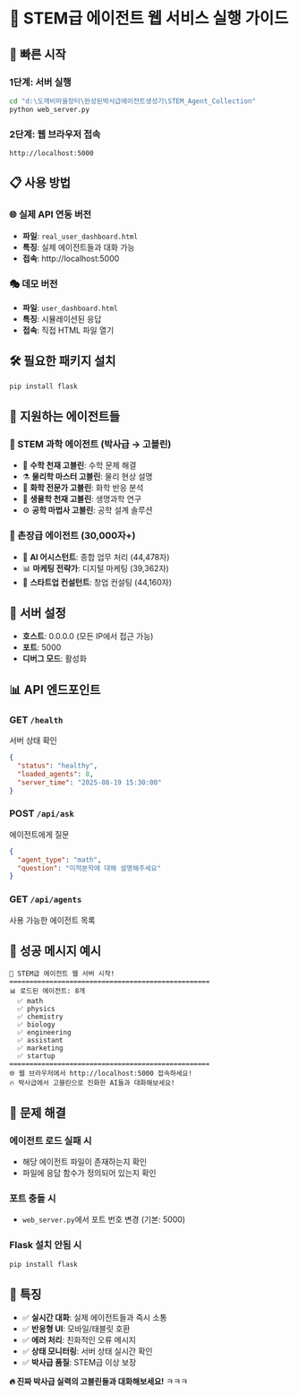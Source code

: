 # 🎯 STEM급 에이전트 웹 서비스 실행 가이드

## 🚀 빠른 시작

### 1단계: 서버 실행
```bash
cd "d:\도깨비마을장터\완성된박사급에이전트생성기\STEM_Agent_Collection"
python web_server.py
```

### 2단계: 웹 브라우저 접속
```
http://localhost:5000
```

## 📋 사용 방법

### 🌐 실제 API 연동 버전
- **파일**: `real_user_dashboard.html`
- **특징**: 실제 에이전트들과 대화 가능
- **접속**: http://localhost:5000

### 🎭 데모 버전  
- **파일**: `user_dashboard.html`
- **특징**: 시뮬레이션된 응답
- **접속**: 직접 HTML 파일 열기

## 🛠️ 필요한 패키지 설치

```bash
pip install flask
```

## 🎯 지원하는 에이전트들

### 🧬 STEM 과학 에이전트 (박사급 → 고블린)
- 🧮 **수학 천재 고블린**: 수학 문제 해결
- ⚗️ **물리학 마스터 고블린**: 물리 현상 설명  
- 🧪 **화학 전문가 고블린**: 화학 반응 분석
- 🧬 **생물학 천재 고블린**: 생명과학 연구
- ⚙️ **공학 마법사 고블린**: 공학 설계 솔루션

### 👑 촌장급 에이전트 (30,000자+)
- 🤖 **AI 어시스턴트**: 종합 업무 처리 (44,478자)
- 📊 **마케팅 전략가**: 디지털 마케팅 (39,362자)  
- 🚀 **스타트업 컨설턴트**: 창업 컨설팅 (44,160자)

## 🔧 서버 설정

- **호스트**: 0.0.0.0 (모든 IP에서 접근 가능)
- **포트**: 5000
- **디버그 모드**: 활성화

## 📊 API 엔드포인트

### GET `/health`
서버 상태 확인
```json
{
  "status": "healthy",
  "loaded_agents": 8,
  "server_time": "2025-08-19 15:30:00"
}
```

### POST `/api/ask`
에이전트에게 질문
```json
{
  "agent_type": "math",
  "question": "미적분학에 대해 설명해주세요"
}
```

### GET `/api/agents`  
사용 가능한 에이전트 목록

## 🎉 성공 메시지 예시

```
🎯 STEM급 에이전트 웹 서버 시작!
==================================================
📊 로드된 에이전트: 8개
  ✅ math
  ✅ physics
  ✅ chemistry
  ✅ biology
  ✅ engineering
  ✅ assistant
  ✅ marketing
  ✅ startup
==================================================
🌐 웹 브라우저에서 http://localhost:5000 접속하세요!
🔥 박사급에서 고블린으로 진화한 AI들과 대화해보세요!
```

## 🐛 문제 해결

### 에이전트 로드 실패 시
- 해당 에이전트 파일이 존재하는지 확인
- 파일에 응답 함수가 정의되어 있는지 확인

### 포트 충돌 시
- `web_server.py`에서 포트 번호 변경 (기본: 5000)

### Flask 설치 안됨 시  
```bash
pip install flask
```

## 🎯 특징

- ✅ **실시간 대화**: 실제 에이전트들과 즉시 소통
- ✅ **반응형 UI**: 모바일/태블릿 호환
- ✅ **에러 처리**: 친화적인 오류 메시지
- ✅ **상태 모니터링**: 서버 상태 실시간 확인
- ✅ **박사급 품질**: STEM급 이상 보장

**🔥 진짜 박사급 실력의 고블린들과 대화해보세요!** ㅋㅋㅋ
